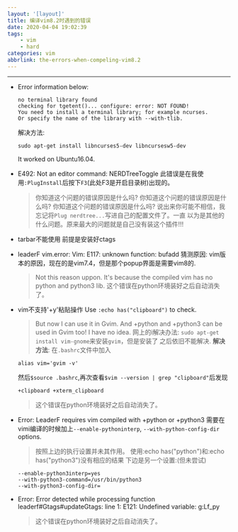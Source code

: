 ```yaml
---
layout: '[layout]'
title: 编译vim8.2时遇到的错误
date: 2020-04-04 19:02:39
tags: 
    - vim
    - hard
categories: vim
abbrlink: the-errors-when-compeling-vim8.2
---
```

<!-- toc -->

----
* Error information below:
    ```
    no terminal library found
    checking for tgetent()... configure: error: NOT FOUND!
    You need to install a terminal library; for example ncurses.
    Or specify the name of the library with --with-tlib.
    ```

    解决方法:
    ```
    sudo apt-get install libncurses5-dev libncursesw5-dev
    ```
    It worked on Ubuntu16.04.

* E492: Not an editor command: NERDTreeToggle
     此错误是在我使用`:PlugInstall`后按下`F3`(此处F3是开启目录树)出现的。
     > 你知道这个问题的错误原因是什么吗?
     > 你知道这个问题的错误原因是什么吗?
     > 你知道这个问题的错误原因是什么吗?
     > 说出来你可能不相信，我忘记将`Plug nerdtree...`写进自己的配置文件了。一直
     > 以为是其他的什么问题。原来最大的问题就是自己没有装这个插件!!!

* tarbar不能使用
 前提是安装好ctags

* leaderF
     vim.error: Vim: E117: unknown function: bufadd
     猜测原因: vim版本的原因，现在的是vim7.4，但是那个popup界面是需要vim8的.
     > Not this reason uppon. It's because the compiled vim has no python and 
     > python3 lib.
     > 这个错误在python环境装好之后自动消失了。

* vim不支持'+y'粘贴操作
     Use `:echo has("clipboard")` to check.
     >But now I can use it in Gvim. And +python and +python3 can be used in Gvim
     >too! I have no idea.
     网上的i解决办法: `sudo apt-get install vim-gnome`来安装`gvim`，但是安装了
     之后依旧不能解决.
     **解决方法**:
     在`.bashrc`文件中加入
     ```
     alias vim='gvim -v'
     ```
     然后`$source .bashrc`,再次查看`$vim --version | grep "clipboard"`后发现
     ```
     +clipboard +xterm_clipboard
     ```
     > 这个错误在python环境装好之后自动消失了。

* Error: LeaderF requires vim compiled with +python or +python3
    需要在vimi编译的时候加上`--enable-pythoninterp`, `--with-python-config-dir`
    options.
    > 按照上边的执行设置并未其作用。
    > 使用:echo has("python")和:echo has("python3")没有相应的结果
    下边是另一个设置:(但未尝试)
    ```
    --enable-python3interp=yes
    --with-python3-command=/usr/bin/python3
    --with-python3-config-dir=
    ```
* Error: Error detected while processing function leaderf#Gtags#updateGtags:
line 1: E121: Undefined variable: g:Lf_py
    > 这个错误在python环境装好之后自动消失了。
